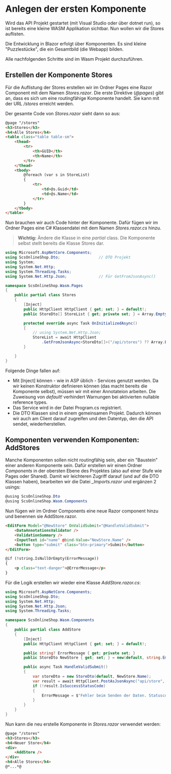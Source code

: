 # Anlegen der ersten Komponente

Wird das API Projekt gestartet (mit Visual Studio oder über dotnet run), so ist bereits eine
kleine WASM Applikation sichtbar. Nun wollen wir die Stores auflisten.

Die Entwicklung in Blazor erfolgt über Komponenten. Es sind kleine "Puzzlestücke", die ein
Gesamtbild (die Webapp) bilden.

Alle nachfolgenden Schritte sind im Wasm Projekt durchzuführen.

## Erstellen der Komponente Stores

Für die Auflistung der Stores erstellen wir im Ordner Pages eine Razor Component mit dem Namen
*Stores.razor*. Die erste Direktive (*@pages*) gibt an, dass es sich um eine routingfähige
Komponente handelt. Sie kann mit der URL */stores* erreicht werden.

Der gesamte Code von *Stores.razor* sieht dann so aus:
```html
@page "/stores"
<h3>Stores</h3>
<h4>Alle Stores</h4>
<table class="table table-sm">
    <thead>
        <tr>
            <th>GUID</th>
            <th>Name</th>
        </tr>
    </thead>
    <tbody>
        @foreach (var s in StoreList)
        {
            <tr>
                <td>@s.Guid</td>
                <td>@s.Name</td>
            </tr>
        }
    </tbody>
</table>
```

Nun brauchen wir auch Code hinter der Komponente. Dafür fügen wir im Ordner Pages eine C# Klassendatei
mit dem Namen *Stores.razor.cs* hinzu. 

> **Wichtig:** Ändere die Klasse in eine *partial* class. Die Komponente selbst stellt bereits die
> Klasse Stores dar.

```c#
using Microsoft.AspNetCore.Components;
using ScsOnlineShop.Dto;                 // DTO Projekt
using System;
using System.Net.Http; 
using System.Threading.Tasks;
using System.Net.Http.Json;              // Für GetFromJsonAsync()

namespace ScsOnlineShop.Wasm.Pages
{
    public partial class Stores
    {
        [Inject]
        public HttpClient HttpClient { get; set; } = default!;
        public StoreDto[] StoreList { get; private set; } = Array.Empty<StoreDto>();

        protected override async Task OnInitializedAsync()
        {
            // using System.Net.Http.Json;
            StoreList = await HttpClient
                .GetFromJsonAsync<StoreDto[]>("/api/stores") ?? Array.Empty<StoreDto>(); ;
        }

    }
}
```

Folgende Dinge fallen auf:
- Mit [Inject] können - wie in ASP üblich - Services genutzt werden. Da wir keinen Konstruktor
  definieren können (das macht bereits die Komponente selbst), müssen wir mit einer Annotateion
  arbeiten. Die Zuweisung von *default!* verhindert Warnungen bei aktivierten nullable reference
  types.
- Das Service wird in der Datei Program.cs registriert.
- Die DTO Klassen sind in einem gemeinsamen Projekt. Dadurch können wir auch am Client darauf
  zugreifen und den Datentyp, den die API sendet, wiederherstellen.

## Komponenten verwenden Komponenten: AddStores

Manche Komponenten sollen nicht routingfähig sein, aber ein "Baustein" einer anderen Komponente sein.
Dafür erstellen wir einen Ordner *Components* in der obersten Ebene des Projektes (also auf einer
Stufe wie Pages oder Shared). Damit wir leichteren Zugriff darauf (und auf die DTO Klassen haben),
bearbeiten wir die Datei *_Imports.razor* und ergänzen 2 usings:

```c#
@using ScsOnlineShop.Dto
@using ScsOnlineShop.Wasm.Components
```

Nun fügen wir im Ordner Components eine neue Razor component hinzu und benennen sie AddStore.razor.

```html
<EditForm Model="@NewStore" OnValidSubmit="@HandleValidSubmit">
    <DataAnnotationsValidator />
    <ValidationSummary />
    <InputText id="name" @bind-Value="NewStore.Name" />
    <button type="submit" class="btn-primary">Submit</button>
</EditForm>

@if (!string.IsNullOrEmpty(ErrorMessage))
{
    <p class="text-danger">@ErrorMessage</p>
}
```

Für die Logik erstellen wir wieder eine Klasse *AddStore.razor.cs*:

```c#
using Microsoft.AspNetCore.Components;
using ScsOnlineShop.Dto;
using System.Net.Http;
using System.Net.Http.Json;
using System.Threading.Tasks;

namespace ScsOnlineShop.Wasm.Components
{
    public partial class AddStore
    {
        [Inject]
        public HttpClient HttpClient { get; set; } = default!;

        public string? ErrorMessage { get; private set; }
        public StoreDto NewStore { get; set; } = new(default, string.Empty);

        public async Task HandleValidSubmit()
        {
            var storeDto = new StoreDto(default, NewStore.Name);
            var result = await HttpClient.PostAsJsonAsync("api/store", storeDto);
            if (!result.IsSuccessStatusCode)
            {
                ErrorMessage = $"Fehler beim Senden der Daten. Statuscode {result.StatusCode}";
            }
        }
    }
}
```

Nun kann die neu erstelle Komponente in *Stores.razor* verwendet werden:

```html
@page "/stores"
<h3>Stores</h3>
<h4>Neuer Store</h4>
<div>
    <AddStore />
</div>
<h4>Alle Stores</h4>
@*...*@
```